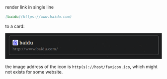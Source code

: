 render link in single line
```md
[baidu](https://www.baidu.com)
```
to a card:

![card](img/card.png)

the image address of the icon  is `http(s)://host/favicon.ico`, which might not exists for some website.
 

